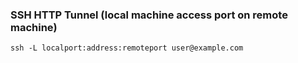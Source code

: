 ### SSH HTTP Tunnel (local machine access port on remote machine)
`ssh -L localport:address:remoteport user@example.com`

